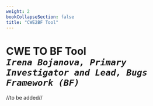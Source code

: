 ```yaml
---
weight: 2
bookCollapseSection: false
title: "CWE2BF Tool"
---
```

# CWE TO BF Tool <br/>_`Irena Bojanova, Primary Investigator and Lead, Bugs Framework (BF)`_

//to be added//